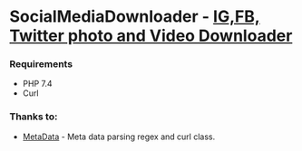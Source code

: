 # SocialMediaDownloader - [IG,FB, Twitter photo and Video Downloader](http://saveme.epizy.com/)  

### Requirements
* PHP 7.4
* Curl

### Thanks to:
* [MetaData][2] - Meta data parsing regex and curl class.

[2]:https://github.com/baj84/MetaData
